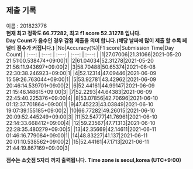 


  
## 제출 기록  
이름 : 201823776  
**현재 최고 정확도 66.77282, 최고 f1 score 52.31278 입니다.**  
**Day Count가 음수인 경우 감점 제출을 의미 합니다.(해당 날짜에 많이 제출 할 수록 페널티 점수가 커집니다.)**
|No|Accuracy(%)|F1 score|Submission Time|Day Count|
| :---: | :---: | :---: | :---: | :---: |
|1|27.07006|21.31066|2021-05-20 21:51:00.538474+09:00|1|
|2|61.04034|52.31278|2021-05-20 21:56:11.943697+09:00|2|
|3|58.70488|50.65374|2021-06-08 22:30:38.246923+09:00|1|
|4|52.12314|47.09446|2021-06-09 15:59:26.763044+09:00|1|
|5|53.92781|43.42962|2021-06-09 20:46:14.539701+09:00|2|
|6|52.44161|44.99147|2021-06-09 21:15:46.148615+09:00|3|
|7|52.2293|44.64383|2021-06-09 22:45:40.225376+09:00|4|
|8|53.07856|42.70696|2021-06-10 01:12:37.701864+09:00|1|
|9|47.45223|43.03849|2021-06-10 19:07:39.155185+09:00|2|
|10|66.77282|49.26015|2021-06-10 20:09:52.445249+09:00|3|
|11|52.54777|41.76961|2021-06-10 22:14:33.668412+09:00|4|
|12|59.23567|47.71313|2021-06-10 22:28:35.480279+09:00|5|
|13|42.35669|42.14611|2021-06-11 01:46:16.779084+09:00|1|
|14|48.83227|41.137|2021-06-11 20:01:10.538562+09:00|2|
|15|52.44161|47.1713|2021-06-11 21:44:19.867169+09:00|3|


**점수는 소숫점 5자리 까지 출력됩니다.**
**Time zone is seoul,korea (UTC+9:00)**
